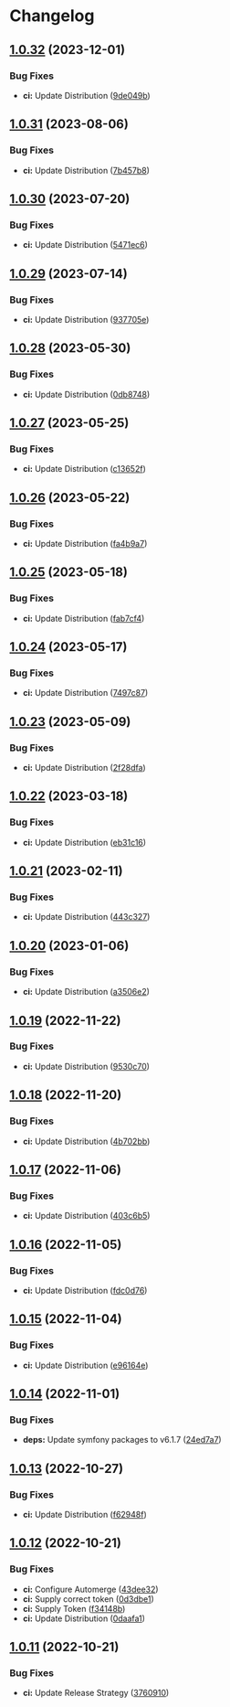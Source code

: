 # Changelog

## [1.0.32](https://github.com/PascaleBeier/thunderbird-ispdb/compare/v1.0.31...v1.0.32) (2023-12-01)


### Bug Fixes

* **ci:** Update Distribution ([9de049b](https://github.com/PascaleBeier/thunderbird-ispdb/commit/9de049b8b0f3c5a4040524d7d548702288d4395d))

## [1.0.31](https://github.com/PascaleBeier/thunderbird-ispdb/compare/v1.0.30...v1.0.31) (2023-08-06)


### Bug Fixes

* **ci:** Update Distribution ([7b457b8](https://github.com/PascaleBeier/thunderbird-ispdb/commit/7b457b828a5a9083139f9c0849ae76c9a2f93395))

## [1.0.30](https://github.com/PascaleBeier/thunderbird-ispdb/compare/v1.0.29...v1.0.30) (2023-07-20)


### Bug Fixes

* **ci:** Update Distribution ([5471ec6](https://github.com/PascaleBeier/thunderbird-ispdb/commit/5471ec6bcc9bca96d312d28e3426f2a7ea1456c5))

## [1.0.29](https://github.com/PascaleBeier/thunderbird-ispdb/compare/v1.0.28...v1.0.29) (2023-07-14)


### Bug Fixes

* **ci:** Update Distribution ([937705e](https://github.com/PascaleBeier/thunderbird-ispdb/commit/937705ede45ebf1f4771eb88d33b8e70f48d76b4))

## [1.0.28](https://github.com/PascaleBeier/thunderbird-ispdb/compare/v1.0.27...v1.0.28) (2023-05-30)


### Bug Fixes

* **ci:** Update Distribution ([0db8748](https://github.com/PascaleBeier/thunderbird-ispdb/commit/0db8748faec6fffb9bea0bf8da40bccd4abfd064))

## [1.0.27](https://github.com/PascaleBeier/thunderbird-ispdb/compare/v1.0.26...v1.0.27) (2023-05-25)


### Bug Fixes

* **ci:** Update Distribution ([c13652f](https://github.com/PascaleBeier/thunderbird-ispdb/commit/c13652f59a9da974af598af9d922245cfeb34f79))

## [1.0.26](https://github.com/PascaleBeier/thunderbird-ispdb/compare/v1.0.25...v1.0.26) (2023-05-22)


### Bug Fixes

* **ci:** Update Distribution ([fa4b9a7](https://github.com/PascaleBeier/thunderbird-ispdb/commit/fa4b9a700b894ce64afed7a4233ceb6e6cd8ee2f))

## [1.0.25](https://github.com/PascaleBeier/thunderbird-ispdb/compare/v1.0.24...v1.0.25) (2023-05-18)


### Bug Fixes

* **ci:** Update Distribution ([fab7cf4](https://github.com/PascaleBeier/thunderbird-ispdb/commit/fab7cf41ad9874ce01bce51a5221cf2ed40c70f5))

## [1.0.24](https://github.com/PascaleBeier/thunderbird-ispdb/compare/v1.0.23...v1.0.24) (2023-05-17)


### Bug Fixes

* **ci:** Update Distribution ([7497c87](https://github.com/PascaleBeier/thunderbird-ispdb/commit/7497c87d6e97ce3ed07eaf58544e2bfd1c2ff7aa))

## [1.0.23](https://github.com/PascaleBeier/thunderbird-ispdb/compare/v1.0.22...v1.0.23) (2023-05-09)


### Bug Fixes

* **ci:** Update Distribution ([2f28dfa](https://github.com/PascaleBeier/thunderbird-ispdb/commit/2f28dfabb7fe307f04e447ecb0b52d0c9faccf0d))

## [1.0.22](https://github.com/PascaleBeier/thunderbird-ispdb/compare/v1.0.21...v1.0.22) (2023-03-18)


### Bug Fixes

* **ci:** Update Distribution ([eb31c16](https://github.com/PascaleBeier/thunderbird-ispdb/commit/eb31c16827c264a3452f8daaf2f3d0093c0943c1))

## [1.0.21](https://github.com/PascaleBeier/thunderbird-ispdb/compare/v1.0.20...v1.0.21) (2023-02-11)


### Bug Fixes

* **ci:** Update Distribution ([443c327](https://github.com/PascaleBeier/thunderbird-ispdb/commit/443c327d24098e8a2188dee6ceb8a68f46bf5434))

## [1.0.20](https://github.com/PascaleBeier/thunderbird-ispdb/compare/v1.0.19...v1.0.20) (2023-01-06)


### Bug Fixes

* **ci:** Update Distribution ([a3506e2](https://github.com/PascaleBeier/thunderbird-ispdb/commit/a3506e2c7cc11b273909ac114e66049dba4bf722))

## [1.0.19](https://github.com/PascaleBeier/thunderbird-ispdb/compare/v1.0.18...v1.0.19) (2022-11-22)


### Bug Fixes

* **ci:** Update Distribution ([9530c70](https://github.com/PascaleBeier/thunderbird-ispdb/commit/9530c70602a0fe502b54ba4ab163d4d5a8dc896d))

## [1.0.18](https://github.com/PascaleBeier/thunderbird-ispdb/compare/v1.0.17...v1.0.18) (2022-11-20)


### Bug Fixes

* **ci:** Update Distribution ([4b702bb](https://github.com/PascaleBeier/thunderbird-ispdb/commit/4b702bbe88b5aef11e478e65878f7758d1511a76))

## [1.0.17](https://github.com/PascaleBeier/thunderbird-ispdb/compare/v1.0.16...v1.0.17) (2022-11-06)


### Bug Fixes

* **ci:** Update Distribution ([403c6b5](https://github.com/PascaleBeier/thunderbird-ispdb/commit/403c6b518f5414ec9339ba25ce16ccceafefa45b))

## [1.0.16](https://github.com/PascaleBeier/thunderbird-ispdb/compare/v1.0.15...v1.0.16) (2022-11-05)


### Bug Fixes

* **ci:** Update Distribution ([fdc0d76](https://github.com/PascaleBeier/thunderbird-ispdb/commit/fdc0d76e266b69ffa4d8d32244c54cd4496d27f8))

## [1.0.15](https://github.com/PascaleBeier/thunderbird-ispdb/compare/v1.0.14...v1.0.15) (2022-11-04)


### Bug Fixes

* **ci:** Update Distribution ([e96164e](https://github.com/PascaleBeier/thunderbird-ispdb/commit/e96164e2c5d4f7188abee4284910f36de0bc1160))

## [1.0.14](https://github.com/PascaleBeier/thunderbird-ispdb/compare/v1.0.13...v1.0.14) (2022-11-01)


### Bug Fixes

* **deps:** Update symfony packages to v6.1.7 ([24ed7a7](https://github.com/PascaleBeier/thunderbird-ispdb/commit/24ed7a7ce647f83033ac50f58a655130f8fd6b29))

## [1.0.13](https://github.com/PascaleBeier/thunderbird-ispdb/compare/v1.0.12...v1.0.13) (2022-10-27)


### Bug Fixes

* **ci:** Update Distribution ([f62948f](https://github.com/PascaleBeier/thunderbird-ispdb/commit/f62948fc314e934094805e7891497406bdef3172))

## [1.0.12](https://github.com/PascaleBeier/thunderbird-ispdb/compare/v1.0.11...v1.0.12) (2022-10-21)


### Bug Fixes

* **ci:** Configure Automerge ([43dee32](https://github.com/PascaleBeier/thunderbird-ispdb/commit/43dee32e87e4ea30a3bba52bbffb5aceabeb1883))
* **ci:** Supply correct token ([0d3dbe1](https://github.com/PascaleBeier/thunderbird-ispdb/commit/0d3dbe1e61caa69ca12af717df5fdd5c7ad3bb44))
* **ci:** Supply Token ([f34148b](https://github.com/PascaleBeier/thunderbird-ispdb/commit/f34148bdd5c167200193af3ada0e6bf0e84e473e))
* **ci:** Update Distribution ([0daafa1](https://github.com/PascaleBeier/thunderbird-ispdb/commit/0daafa1917b4b36133cb17bac56aabfd84ad8cd9))

## [1.0.11](https://github.com/PascaleBeier/thunderbird-ispdb/compare/v1.0.10...v1.0.11) (2022-10-21)


### Bug Fixes

* **ci:** Update Release Strategy ([3760910](https://github.com/PascaleBeier/thunderbird-ispdb/commit/376091040d7b856514b1d5f226408d8347262439))
